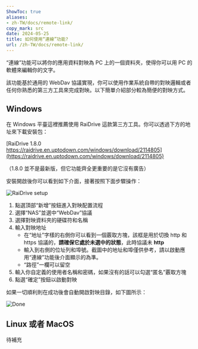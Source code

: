 ```yaml
---
ShowToc: true
aliases:
- zh-TW/docs/remote-link/
copy_mark: src
date: 2024-05-25
title: 如何使用“連線”功能?
url: /zh-TW/docs/remote-link/
---
```


“連線”功能可以將你的應用資料對映為 PC 上的一個資料夾，使得你可以用 PC 的軟體來編輯你的文字。

該功能基於通用的 WebDav 協議實現，你可以使用作業系統自帶的對映邏輯或者任何你熟悉的第三方工具來完成對映。以下簡單介紹部分較為簡便的對映方式。

## Windows

在 Windows 平臺這裡推薦使用 RaiDrive 這款第三方工具。你可以透過下方的地址來下載安裝包：

[RaiDrive 1.8.0 https://raidrive.en.uptodown.com/windows/download/2114805](https://raidrive.en.uptodown.com/windows/download/2114805)

（1.8.0 並不是最新版，但它功能齊全更重要的是它沒有廣告）

安裝開啟後你可以看到如下介面，接著按照下面步驟操作：

![RaiDrive setup](/img/add_drive.zh-TW.webp)

1. 點選頂部“新增”按鈕進入對映配置流程
2. 選擇“NAS”並選中“WebDav”協議
3. 選擇對映資料夾的硬碟符和名稱
4. 輸入對映地址
    - 在“地址”字樣的右側你可以看到一個覈取方塊，該框是用於切換 http 和 https 協議的，**請確保它處於未選中的狀態**，此時協議未 **http**
    - 輸入到右側的位址列和埠號。截圖中的地址和埠僅供參考，請以啟動應用“連線”功能後介面顯示的為準。
    - “路徑”一欄可以留空
5. 輸入你自定義的使用者名稱和密碼，如果沒有的話可以勾選“匿名”覈取方塊
6. 點選“確定”按鈕以啟動對映

如果一切順利則在成功後會自動開啟對映目錄，如下圖所示：

![Done](/img/done.zh-TW.webp)

## Linux 或者 MacOS

待補充
